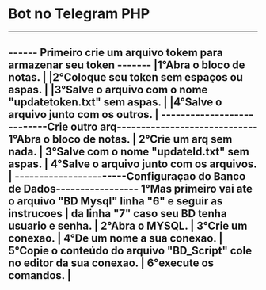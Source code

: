# Bot no Telegram PHP


----------------------------------------------------------------------
------ Primeiro crie um arquivo tokem para armazenar seu token -------
|1°Abra o bloco de notas.                                            |
|2°Coloque seu token sem espaços ou aspas.                           |
|3°Salve o arquivo com o nome "updatetoken.txt" sem aspas.           |
|4°Salve o arquivo junto com os outros.                              |
---------------------------Crie outro arq-----------------------------
1°Abra o bloco de notas.                                             |
2°Crie um arq sem nada.                                              |
3°Salve com o nome "updateId.txt" sem aspas.                         |
4°Salve o arquivo junto com os arquivos.                             |
-----------------------Configuraçao do Banco de Dados-----------------
1°Mas primeiro vai ate o arquivo "BD Mysql" linha "6" e seguir as instrucoes   |
 da linha "7" caso seu BD tenha usuario e senha.                               |
2°Abra o MYSQL.                                                                |
3°Crie um conexao.                                                             |
4°De um nome a sua conexao.                                                    |
5°Copie o conteúdo do arquivo "BD_Script" cole no editor da sua conexao.       |
6°execute os comandos.                                                         | 
--------------------------------------------------------------------------------
